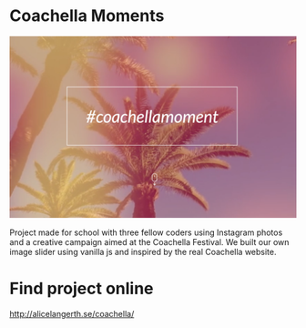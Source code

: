 # Coachella Moments

<img src="coachella.png">

Project made for school with three fellow coders using Instagram photos and a creative campaign aimed at the Coachella Festival.
We built our own image slider using vanilla js and inspired by the real Coachella website.


# Find project online

http://alicelangerth.se/coachella/


